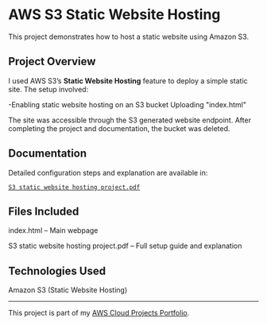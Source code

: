 ﻿
# AWS S3 Static Website Hosting

This project demonstrates how to host a static website using Amazon S3.

##  Project Overview
I used AWS S3’s **Static Website Hosting** feature to deploy a simple static site. The setup involved:

-Enabling static website hosting on an S3 bucket
Uploading "index.html" 

The site was accessible through the S3 generated website endpoint. After completing the project and documentation, the bucket was deleted.

##  Documentation
Detailed configuration steps and explanation are available in:

 [`S3 static website hosting project.pdf`](S3%20static%20website%20hosting%20project.pdf)

##  Files Included
index.html – Main webpage

S3 static website hosting project.pdf – Full setup guide and explanation

##  Technologies Used
Amazon S3 (Static Website Hosting)

---

This project is part of my [AWS Cloud Projects Portfolio](../README.md).
